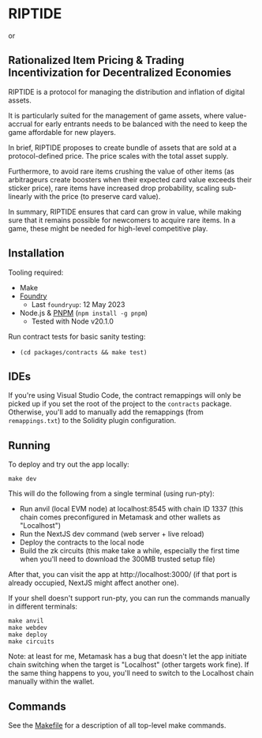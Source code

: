 # RIPTIDE

or

## Rationalized Item Pricing & Trading Incentivization for Decentralized Economies

RIPTIDE is a protocol for managing the distribution and inflation of digital assets.

It is particularly suited for the management of game assets, where value-accrual for early entrants
needs to be balanced with the need to keep the game affordable for new players.

In brief, RIPTIDE proposes to create bundle of assets that are sold at a protocol-defined price. The
price scales with the total asset supply.

Furthermore, to avoid rare items crushing the value of other items (as arbitrageurs create boosters
when their expected card value exceeds their sticker price), rare items have increased drop
probability, scaling sub-linearly with the price (to preserve card value).

In summary, RIPTIDE ensures that card can grow in value, while making sure that it remains possible
for newcomers to acquire rare items. In a game, these might be needed for high-level competitive
play.

## Installation

Tooling required:

- Make
- [Foundry](https://github.com/foundry-rs/foundry)
  - Last `foundryup`: 12 May 2023
- Node.js & [PNPM](https://pnpm.io/) (`npm install -g pnpm`)
  - Tested with Node v20.1.0

Run contract tests for basic sanity testing: 

- `(cd packages/contracts && make test)`

## IDEs

If you're using Visual Studio Code, the contract remappings will only be picked up if you set the
root of the project to the `contracts` package. Otherwise, you'll add to manually add the remappings
(from `remappings.txt`) to the Solidity plugin configuration.

## Running

To deploy and try out the app locally:

```shell
make dev
```

This will do the following from a single terminal (using run-pty):

- Run anvil (local EVM node) at localhost:8545 with chain ID 1337
  (this chain comes preconfigured in Metamask and other wallets as "Localhost")
- Run the NextJS dev command (web server + live reload)
- Deploy the contracts to the local node
- Build the zk circuits (this make take a while, especially the first time when you'll need to
   download the 300MB trusted setup file)

After that, you can visit the app at http://localhost:3000/ (if that port is already occupied,
NextJS might affect another one).

If your shell doesn't support run-pty, you can run the commands manually in different terminals:

```shell
make anvil
make webdev
make deploy
make circuits
```

Note: at least for me, Metamask has a bug that doesn't let the app initiate chain switching when
the target is "Localhost" (other targets work fine). If the same thing happens to you, you'll need
to switch to the Localhost chain manually within the wallet.

## Commands

See the [Makefile](/Makefile) for a description of all top-level make commands.